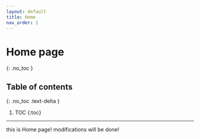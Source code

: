 ```yaml
---
layout: default
title: Home
nav_order: 1
---
```


# Home page
{: .no_toc }

## Table of contents

{: .no_toc .text-delta }

1. TOC
{:toc}

---

this is Home page! modifications will be done!
